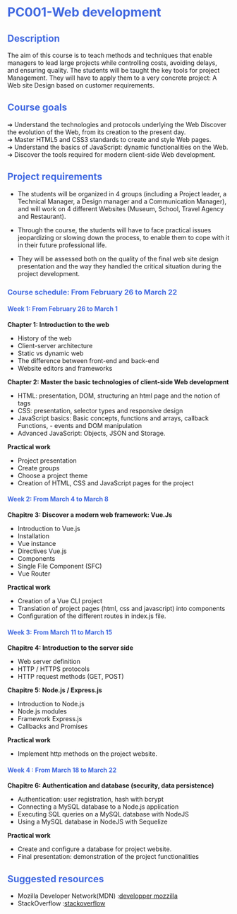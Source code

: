 
<!-- <img src="efrei.png" alt="Nom de votre site" width="30" height="30"> -->

# <div style="color: Royalblue;"> PC001-Web development </div>


## <div style="color: Royalblue;"> Description </div>

The aim of this course is to teach methods and techniques that enable managers to lead large projects while controlling costs, avoiding delays, and ensuring quality.
The students will be taught the key tools for project Management. They will have to apply them to a very concrete project: A Web site Design based on customer requirements.


## <div style="color: Royalblue;"> Course goals </div>

➔  Understand the technologies and protocols underlying the Web
Discover the evolution of the Web, from its creation to the present day.  
➔ Master HTML5 and CSS3 standards to create and style Web pages.  
➔ Understand the basics of JavaScript: dynamic functionalities on the Web.  
➔ Discover the tools required for modern client-side Web development.  

## <div style="color: Royalblue;"> Project requirements </div>

- The students will be organized in 4 groups (including a Project leader, a Technical Manager, a Design manager and a Communication Manager), and will work on 4 different Websites (Museum, School, Travel Agency and Restaurant). 

- Through the course, the students will have to face practical issues jeopardizing or slowing down the process, to enable them to cope with it in their future professional life.

- They will be assessed both on the quality of the final web site design presentation and the way they handled the critical situation during the project development.

### <div style="color: Royalblue;">Course schedule: From February 26 to March 22 </div>

#### <div style="color: Royalblue;"> Week 1: From February 26 to March 1 </div>

**Chapter 1: Introduction to the web**

- History of the web
- Client-server architecture
- Static vs dynamic web
- The difference between front-end and back-end 
- Website editors and frameworks

**Chapter 2: Master the basic technologies of client-side Web development**

- HTML: presentation, DOM, structuring an html page and the notion of tags 
- CSS: presentation, selector types and responsive design
- JavaScript basics: Basic concepts, functions and arrays, callback Functions, - events and DOM manipulation
- Advanced JavaScript: Objects, JSON and Storage. 

**Practical work**

- Project presentation
- Create groups
- Choose a project theme
- Creation of HTML, CSS and JavaScript pages for the project

#### <div style="color: Royalblue;"> Week 2: From March 4 to March 8 </div>

**Chapitre 3: Discover a modern web framework: Vue.Js**

- Introduction to Vue.js
- Installation
- Vue instance 
- Directives Vue.js 
- Components 
- Single File Component (SFC) 
- Vue Router 

**Practical work** 

- Creation of a Vue CLI project
- Translation of project pages (html, css and javascript) into components
- Configuration of the different routes in index.js file.

#### <div style="color: Royalblue;"> Week 3: From March 11 to March 15 </div> 
     
**Chapitre 4: Introduction to the server side**

- Web server definition 
- HTTP / HTTPS protocols 
- HTTP request methods (GET, POST) 

**Chapitre 5: Node.js / Express.js**

- Introduction to Node.js
- Node.js modules
- Framework Express.js
- Callbacks and Promises

**Practical work** 
   
- Implement http methods on the project website.

#### <div style="color: Royalblue;"> Week 4 : From March 18 to March 22 </div>

**Chapitre 6: Authentication and database (security, data persistence)**
 
- Authentication: user registration, hash with bcrypt
- Connecting a MySQL database to a Node.js application
- Executing SQL queries on a MySQL database with NodeJS
- Using a MySQL database in NodeJS with Sequelize

**Practical work**

- Create and configure a database for project website.
- Final presentation: demonstration of the project functionalities

## <div style="color: Royalblue;"> Suggested resources </div>

- Mozilla Developer Network(MDN) :[developper mozzilla](https://developer.mozilla.org/en-US/)
- StackOverflow :[stackoverflow](https://stackoverflow.com/) 
